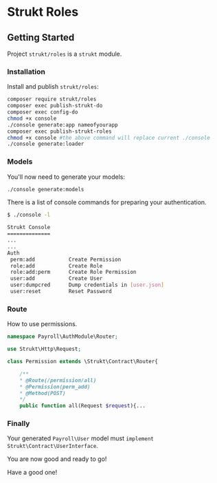 Strukt Roles
===

## Getting Started

Project `strukt/roles` is a `strukt` module.

### Installation

Install and publish `strukt/roles`:

```sh
composer require strukt/roles
composer exec publish-strukt-do
composer exec config-do
chmod +x console
./console generate:app nameofyourapp
composer exec publish-strukt-roles
chmod +x console #the above command will replace current ./console	
./console generate:loader
```

### Models

You'll now need to generate your models:

```sh
./console generate:models
```

There is a list of console commands for preparing your authentication.

```sh
$ ./console -l

Strukt Console
==============
...
...
Auth
 perm:add           Create Permission
 role:add           Create Role
 role:add:perm      Create Role Permission
 user:add           Create User
 user:dumpcred      Dump credentials in [user.json]
 user:reset         Reset Password
```

### Route

How to use permissions.

```php
namespace Payroll\AuthModule\Router;

use Strukt\Http\Request;

class Permission extends \Strukt\Contract\Router{

	/**
	* @Route(/permission/all)
	* @Permission(perm_add)
	* @Method(POST)
	*/
	public function all(Request $request){...
```

### Finally

Your generated `Payroll\User` model must `implement Strukt\Contract\UserInterface`.

You are now good and ready to go!

Have a good one!
